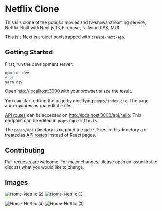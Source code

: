 # Netflix Clone

This is a clone of the popular movies and tv-shows streaming service, Netflix.
Built with Next.js 13, Firebase, Tailwind CSS, MUI.

This is a [Next.js](https://nextjs.org/) project bootstrapped with [`create-next-app`](https://github.com/vercel/next.js/tree/canary/packages/create-next-app).

## Getting Started

First, run the development server:

```bash
npm run dev
# or
yarn dev
```

Open [http://localhost:3000](http://localhost:3000) with your browser to see the result.

You can start editing the page by modifying `pages/index.tsx`. The page auto-updates as you edit the file.

[API routes](https://nextjs.org/docs/api-routes/introduction) can be accessed on [http://localhost:3000/api/hello](http://localhost:3000/api/hello). This endpoint can be edited in `pages/api/hello.ts`.

The `pages/api` directory is mapped to `/api/*`. Files in this directory are treated as [API routes](https://nextjs.org/docs/api-routes/introduction) instead of React pages.


## Contributing

Pull requests are welcome. For major changes, please open an issue first
to discuss what you would like to change.


## Images


![Home-Netflix (2)](https://user-images.githubusercontent.com/88935495/204155579-803d02bc-8b40-4ae6-9294-76bc52745a20.png)
![Home-Netflix (1)](https://user-images.githubusercontent.com/88935495/204155605-07bfc457-7136-4e85-a524-308fbd85fb82.png)


![Home-Netflix (4)](https://user-images.githubusercontent.com/88935495/204155514-dc57d157-876d-4d02-ab83-1ac80d96b91e.png)
![Home-Netflix (3)](https://user-images.githubusercontent.com/88935495/204155566-747ef113-e537-4425-bc1e-dfda68230c8a.png)
